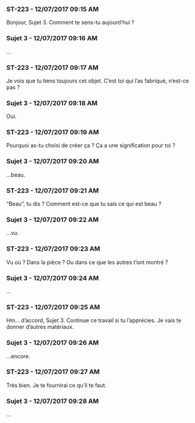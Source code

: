 <div class="col messages">

<div class="message speaker1">
  <h3>ST-223 - 12/07/2017 09:15 AM</h3>
  <p>Bonjour, Sujet 3. Comment te sens-tu aujourd’hui ?</p>
</div>

<div class="message speaker2">
  <h3>Sujet 3 - 12/07/2017 09:16 AM</h3>
  <p>…</p>
</div>

<div class="message speaker1">
  <h3>ST-223 - 12/07/2017 09:17 AM</h3>
  <p>Je vois que tu tiens toujours cet objet. C’est toi qui l’as fabriqué, n’est-ce pas ?</p>
</div>

<div class="message speaker2">
  <h3>Sujet 3 - 12/07/2017 09:18 AM</h3>
  <p>Oui.</p>
</div>

<div class="message speaker1">
  <h3>ST-223 - 12/07/2017 09:19 AM</h3>
  <p>Pourquoi as-tu choisi de créer ça ? Ça a une signification pour toi ?</p>
</div>

<div class="message speaker2">
  <h3>Sujet 3 - 12/07/2017 09:20 AM</h3>
  <p>...beau.</p>
</div>

<div class="message speaker1">
  <h3>ST-223 - 12/07/2017 09:21 AM</h3>
  <p>“Beau”, tu dis ? Comment est-ce que tu sais ce qui est beau ?</p>
</div>

<div class="message speaker2">
  <h3>Sujet 3 - 12/07/2017 09:22 AM</h3>
  <p>…vu.</p>
</div>

<div class="message speaker1">
  <h3>ST-223 - 12/07/2017 09:23 AM</h3>
  <p>Vu où ? Dans la pièce ? Ou dans ce que les autres t’ont montré ?</p>
</div>

<div class="message speaker2">
  <h3>Sujet 3 - 12/07/2017 09:24 AM</h3>
  <p>…</p>
</div>

<div class="message speaker1">
  <h3>ST-223 - 12/07/2017 09:25 AM</h3>
  <p>Hm… d’accord, Sujet 3. Continue ce travail si tu l’apprécies. Je vais te donner d’autres matériaux.</p>
</div>

<div class="message speaker2">
  <h3>Sujet 3 - 12/07/2017 09:26 AM</h3>
  <p>…encore.</p>
</div>

<div class="message speaker1">
  <h3>ST-223 - 12/07/2017 09:27 AM</h3>
  <p>Très bien. Je te fournirai ce qu’il te faut.</p>
</div>

<div class="message speaker2">
  <h3>Sujet 3 - 12/07/2017 09:28 AM</h3>
  <p>…</p>
</div>

</div>
